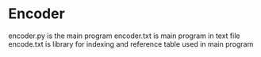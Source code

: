# Encoder
encoder.py is the main program 
encoder.txt is main program in text file 
encode.txt is library for indexing and reference table used in main program 
